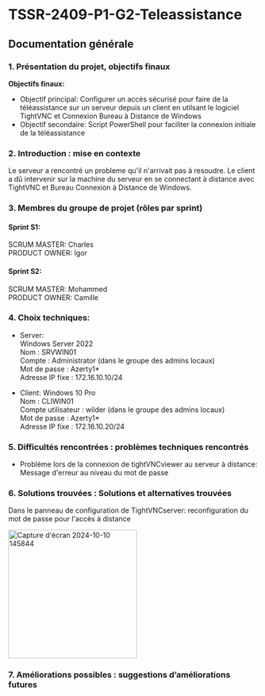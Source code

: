# TSSR-2409-P1-G2-Teleassistance

## Documentation générale

### 1. Présentation du projet, objectifs finaux  

**Objectifs finaux:**
- Objectif principal: Configurer un accès sécurisé pour faire de la téléassistance sur un serveur depuis un client en utilsant le logiciel TightVNC et Connexion Bureau à Distance de Windows  
- Objectif secondaire: Script PowerShell pour faciliter la connexion initiale de la téléassistance  

### 2. Introduction : mise en contexte
Le serveur a rencontré un probleme qu'il n'arrivait pas à resoudre. Le client a dû intervenir sur la machine du serveur en se connectant à distance avec TightVNC et Bureau Connexion à Distance de Windows.

### 3. Membres du groupe de projet (rôles par sprint)

#### Sprint S1:   
SCRUM MASTER: Charles  
PRODUCT OWNER: Igor  

#### Sprint S2:
SCRUM MASTER: Mohammed  
PRODUCT OWNER: Camille  


### 4. Choix techniques:

- Server:  
Windows Server 2022  
Nom : SRVWIN01  
Compte : Administrator (dans le groupe des admins locaux)  
Mot de passe : Azerty1*  
Adresse IP fixe : 172.16.10.10/24  

- Client: 
Windows 10 Pro  
Nom : CLIWIN01  
Compte utilisateur : wilder (dans le groupe des admins locaux)  
Mot de passe : Azerty1*  
Adresse IP fixe : 172.16.10.20/24  

### 5. Difficultés rencontrées : problèmes techniques rencontrés
- Problème lors de la connexion de tightVNCviewer au serveur à distance:  
Message d'erreur au niveau du mot de passe



### 6. Solutions trouvées : Solutions et alternatives trouvées
 Dans le panneau de configuration de TightVNCserver: reconfiguration du mot de passe pour l'accès à distance

<img width="259" alt="Capture d'écran 2024-10-10 145844" src="https://github.com/user-attachments/assets/cfdefe11-2eab-4bb6-a26c-3b3195bb4846">


### 7. Améliorations possibles : suggestions d’améliorations futures

